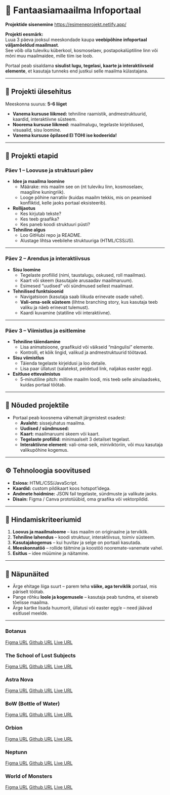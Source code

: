 # 🌌 Fantaasiamaailma Infoportaal

**Projektide sisenemine**
https://esimeneprojekt.netlify.app/

**Projekti eesmärk:**  
Luua 3 päeva jooksul meeskondade kaupa **veebipõhine infoportaal väljamõeldud maailmast**.  
See võib olla tuleviku küberkool, kosmoselaev, postapokalüptiline linn või mõni muu maailmaidee, mille tiim ise loob.  

Portaal peab sisaldama **sisulist lugu, tegelasi, kaarte ja interaktiivseid elemente**, et kasutaja tunneks end justkui selle maailma külastajana.

---

## 🎯 Projekti ülesehitus

Meeskonna suurus: **5-6 liiget**  
- **Vanema kursuse liikmed:** tehniline raamistik, andmestruktuurid, kaardid, interaktiivne süsteem.  
- **Noorema kursuse liikmed:** maailmalugu, tegelaste kirjeldused, visuaalid, sisu loomine.
- **Vanema kursuse õpilased EI TOHI ise kodeerida!**

---

## 📅 Projekti etapid

### Päev 1 – Loovuse ja struktuuri päev
- **Idee ja maailma loomine**
  - Määrake: mis maailm see on (nt tuleviku linn, kosmoselaev, maagiline kuningriik).
  - Looge põhine narratiiv (kuidas maailm tekkis, mis on peamised konfliktid, kelle jaoks portaal eksisteerib).
- **Rollijaotus**
  - Kes kirjutab tekste?  
  - Kes teeb graafika?  
  - Kes paneb koodi struktuuri püsti?  
- **Tehniline algus**
  - Loo GitHubi repo ja README.  
  - Alustage lihtsa veebilehe struktuuriga (HTML/CSS/JS).  

---

### Päev 2 – Arendus ja interaktiivsus
- **Sisu loomine**
  - Tegelaste profiilid (nimi, taustalugu, oskused, roll maailmas).  
  - Kaart või skeem (kasutajale arusaadav maailmaruum).  
  - Esimesed “uudised” või sündmused sellest maailmast.  
- **Tehnilised funktsioonid**
  - Navigatsioon (kasutaja saab liikuda erinevate osade vahel).  
  - **Vali-oma-seik süsteem** (lihtne branching story, kus kasutaja teeb valiku ja näeb erinevat tulemust).  
  - Kaardi kuvamine (statiline või interaktiivne).  

---

### Päev 3 – Viimistlus ja esitlemine
- **Tehniline täiendamine**
  - Lisa animatsioone, graafikuid või väikseid “mängulisi” elemente.  
  - Kontrolli, et kõik lingid, valikud ja andmestruktuurid töötavad.  
- **Sisu viimistlus**
  - Täienda tegelaste kirjeldusi ja loo detaile.  
  - Lisa paar üllatust (salatekst, peidetud link, naljakas easter egg).  
- **Esitluse ettevalmistus**
  - 5-minutiline pitch: milline maailm loodi, mis teeb selle ainulaadseks, kuidas portaal töötab.  

---

## 🚀 Nõuded projektile

- Portaal peab koosnema vähemalt järgmistest osadest:
  - **Avaleht:** sissejuhatus maailma.  
  - **Uudised / sündmused:**
  - **Kaart:** maailmaruumi skeem või kaart.  
  - **Tegelaste profiilid:** minimaalselt 3 detailset tegelast.  
  - **Interaktiivne element:** vali-oma-seik, miniviktoriin, või muu kasutaja valikupõhine kogemus.  

---

## ⚙️ Tehnoloogia soovitused

- **Esiosa:** HTML/CSS/JavaScript.  
- **Kaardid:** custom pildikaart koos hotspot’idega.  
- **Andmete hoidmine:** JSON fail tegelaste, sündmuste ja valikute jaoks.  
- **Disain:** Figma / Canva prototüübid, oma graafika või vektorpildid.  

---

## 🌟 Hindamiskriteeriumid

1. **Loovus ja maailmaloome** – kas maailm on originaalne ja terviklik.  
2. **Tehniline lahendus** – koodi struktuur, interaktiivsus, toimiv süsteem.  
3. **Kasutajakogemus** – kui huvitav ja selge on portaali kasutada.  
4. **Meeskonnatöö** – rollide täitmine ja koostöö nooremate-vanemate vahel.  
5. **Esitlus** – idee müümine ja näitamine.  

---

## 🔮 Näpunäited

- Ärge ehitage liiga suurt – parem teha **väike, aga terviklik** portaal, mis päriselt töötab.  
- Pange rõhku **loole ja kogemusele** – kasutaja peab tundma, et siseneb tõelisse maailma.  
- Ärge kartke lisada huumorit, üllatusi või easter egg’e – need jäävad esitlusel meelde.  

---

### Botanus
[Figma URL](https://www.figma.com/design/2bQMhHk49wwcpsIJO4mcX0/Untitled?node-id=0-1&p=f&t=D3Paibn1s3br1vlO-0)
[Github URL](https://github.com/siimnettan/grupp_1_AI-botanus)
[Live URL](https://botanus.neocities.org/)

### The School of Lost Subjects
[Figma URL](https://www.figma.com/design/vs66074OBWJlhSnF4wzV7y/Kadunud-%C3%95ppeainete-Kool?node-id=0-1&p=f&t=2feNG0KQvop0A7mk-0)
[Github URL](https://github.com/KadriKaljo/kadunud-oppeainete-kool)
[Live URL](https://moonlit-raindrop-b89124.netlify.app/)

### Astra Nova
[Figma URL](https://www.figma.com/design/rnMUHB8AQD9mFdSzXH6rgp/AstroNova?node-id=0-1&p=f&t=rYsCYTv57mN4263f-0)
[Github URL](https://github.com/pokram/astranova)
[Live URL](https://ta24latt.itmajakas.ee/)

### BoW (Bottle of Water)
[Figma URL](https://www.figma.com/design/3tlejozUuthdpBACuVB2N3/Untitled?node-id=1-2&t=68BStKZnjsjQAJP1-0)
[Github URL](https://github.com/Aern-do/fantaasiamaailma)
[Live URL](https://fantaasiamaailma.vercel.app/)

### Orbion
[Figma URL](https://www.figma.com/site/MzhTwfqYuoTsfkR6Wco9KE/Orbion?node-id=0-1&t=WdoPMyNQWg7WSPfw-1)
[Github URL](https://github.com/MarellePalm/Orbion)
[Live URL](https://orbion-xi.vercel.app/index.html)

### Neptunn
[Figma URL](https://www.figma.com/design/xbSBNZ4AeUurVawQbCLkEr/Meduariid?node-id=1-2&t=yXaYerpM3AZNNFrO-1)
[Github URL](https://github.com/kiku69/Neptunn)
[Live URL]([https://neptunnn.netlify.app/])

### World of Monsters
[Figma URL](https://www.figma.com/design/PAvLYvYarApwcQHuhzG9Kl/EsimeneProjekt?node-id=0-1&p=f&t=lWuXsUnO596eyeqE-0)
[Github URL](https://github.com/roberina/esimeneprojekt)
[Live URL](https://esimeneprojekt.vercel.app/#)
